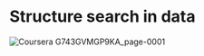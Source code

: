 # Structure search in data

![Coursera G743GVMGP9KA_page-0001](https://user-images.githubusercontent.com/70335780/167295254-e2741526-587d-4e1b-8e98-eaaf5ed621ad.jpg)
